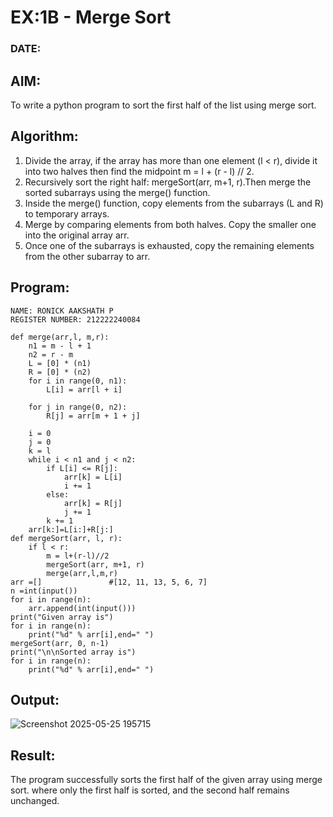# EX:1B - Merge Sort
### DATE:
## AIM:
To write a python program to sort the first half of the list using merge sort.

## Algorithm:
1. Divide the array, if the array has more than one element (l < r), divide it into two halves then find the midpoint m = l + (r - l) // 2.
2. Recursively sort the right half: mergeSort(arr, m+1, r).Then merge the sorted subarrays using the merge() function.
3. Inside the merge() function, copy elements from the subarrays (L and R) to temporary arrays.
4. Merge by comparing elements from both halves. Copy the smaller one into the original array arr.
5. Once one of the subarrays is exhausted, copy the remaining elements from the other subarray to arr.
   
## Program:
```
NAME: RONICK AAKSHATH P
REGISTER NUMBER: 212222240084
```
```
def merge(arr,l, m,r):
    n1 = m - l + 1
    n2 = r - m
    L = [0] * (n1)
    R = [0] * (n2)
    for i in range(0, n1):
        L[i] = arr[l + i]
 
    for j in range(0, n2):
        R[j] = arr[m + 1 + j]
 
    i = 0 
    j = 0 
    k = l    
    while i < n1 and j < n2:
        if L[i] <= R[j]:
            arr[k] = L[i]
            i += 1
        else:
            arr[k] = R[j]
            j += 1
        k += 1
    arr[k:]=L[i:]+R[j:]
def mergeSort(arr, l, r):
    if l < r:
        m = l+(r-l)//2
        mergeSort(arr, m+1, r)
        merge(arr,l,m,r)
arr =[]               #[12, 11, 13, 5, 6, 7]
n =int(input())
for i in range(n):
    arr.append(int(input()))
print("Given array is")
for i in range(n):
    print("%d" % arr[i],end=" ")
mergeSort(arr, 0, n-1)
print("\n\nSorted array is")
for i in range(n):
    print("%d" % arr[i],end=" ")
```
## Output:
![Screenshot 2025-05-25 195715](https://github.com/user-attachments/assets/0d7d9d5f-37a4-4a02-a214-0c0a43b24f5e)


## Result:
The program successfully sorts the first half of the given array using merge sort. where only the first half is sorted, and the second half remains unchanged.
